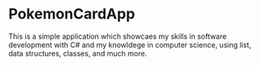 # PokemonCardApp

This is a simple application which showcaes my skills in software development with C# and my knowldege in computer science, using list, data structures, classes, and much more.
